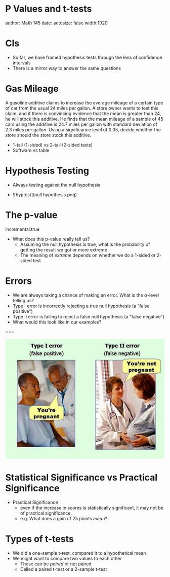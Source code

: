 P Values and t-tests
========================================================
author: Math 145
date: 
autosize: false
width:1920

CIs
===
* So far, we have framed hypothesis tests through the lens of confidence intervals
* There is a mirror way to answer the same questions

Gas Mileage
===
A gasoline additive claims to increase the average mileage of a certain type of car from the usual 24 miles per gallon. A store owner wants to test this claim, and if there is convincing evidence that the mean is greater than 24, he will stock this additive. He finds that the mean mileage of a sample of 45 cars using the additive is 24.7 miles per gallon with standard deviation of 2.3 miles per gallon. Using a significance level of 0.05, decide whether the store should the store stock this additive.

* 1-tail (1-sided) vs 2-tail (2-sided tests)
* Software vs table

Hypothesis Testing
===
* Always testing against the null hypothesis

* ![hyptest](null hypothesis.png)

The p-value
===
incremental:true
* What does this p-value really tell us?
  * Assuming the null hypothesis is true, what is the probability of getting the result we got or more extreme
  * The meaning of *extreme* depends on whether we do a 1-sided or 2-sided test

Errors
===
* We are always taking a chance of making an error. What is the $\alpha$-level telling us?
* Type I error is incorrectly rejecting a true null hypothesis (a "false positive")
* Type II error is failing to reject a false null hypothesis (a "false negative")
* What would this look like in our examples?

===

![errors](type1type2.jpg)

Statistical Significance vs Practical Significance
===
* Practical Significance
  * even if the increase in scores is statistically significant, it may not be of practical significance.
  * e.g. What does a gain of 25 points *mean*?
  
Types of t-tests
===
* We did a one-sample t-test, compared it to a hypothetical mean
* We might want to compare two values to each other
  * These can be *paired* or not paired
  * Called a paired t-test or a 2-sample t-test
